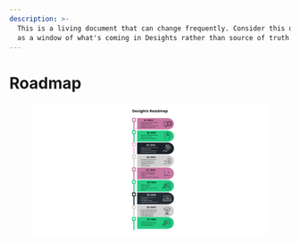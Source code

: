 ```yaml
---
description: >-
  This is a living document that can change frequently. Consider this document
  as a window of what's coming in Desights rather than source of truth.
---
```


# Roadmap

<figure><img src="../.gitbook/assets/Roadmap.png" alt="" width="563"><figcaption></figcaption></figure>


